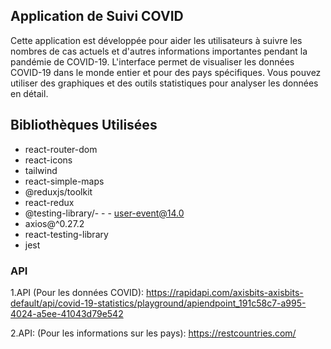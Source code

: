 ## Application de Suivi COVID

Cette application est développée pour aider les utilisateurs à suivre les nombres de cas actuels et d'autres informations importantes pendant la pandémie de COVID-19. L'interface permet de visualiser les données COVID-19 dans le monde entier et pour des pays spécifiques. Vous pouvez utiliser des graphiques et des outils statistiques pour analyser les données en détail.

## Bibliothèques Utilisées

- react-router-dom
- react-icons
- tailwind
- react-simple-maps
- @reduxjs/toolkit
- react-redux
- @testing-library/- - - user-event@14.0
- axios@^0.27.2
- react-testing-library
- jest

### API

1.API (Pour les données COVID): https://rapidapi.com/axisbits-axisbits-default/api/covid-19-statistics/playground/apiendpoint_191c58c7-a995-4024-a5ee-41043d79e542

2.API: (Pour les informations sur les pays): https://restcountries.com/
